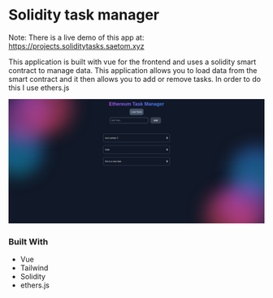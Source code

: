 # Solidity task manager
Note: There is a live demo of this app at: https://projects.soliditytasks.saetom.xyz

This application is built with vue for the frontend and uses a solidity smart contract to manage data. This application allows you to load data from the smart contract and it then allows you to add or remove tasks. In order to do this I use ethers.js

![](./ethereumtask.png)

### Built With
- Vue
- Tailwind
- Solidity
- ethers.js

